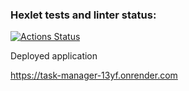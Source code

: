 ### Hexlet tests and linter status:
[![Actions Status](https://github.com/Timurrr86/java-project-99/actions/workflows/hexlet-check.yml/badge.svg)](https://github.com/Timurrr86/java-project-99/actions)

Deployed application

https://task-manager-13yf.onrender.com
